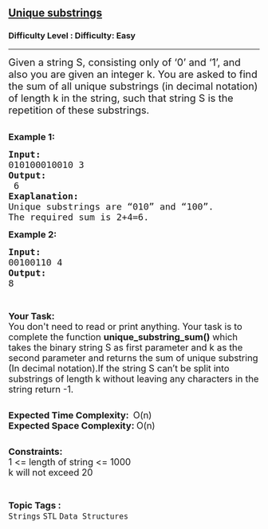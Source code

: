 <h2><a href="https://www.geeksforgeeks.org/problems/unique-substrings1418/1?page=3&category=Strings&status=unsolved,attempted&sortBy=accuracy">Unique substrings</a></h2><h3>Difficulty Level : Difficulty: Easy</h3><hr><div class="problems_problem_content__Xm_eO"><p><span style="font-size:20px">Given a string S, consisting only of ‘0’ and ‘1’, and also you are given an integer k. You are asked to find the sum of all unique substrings (in decimal notation) of length k in the string, such that string S is the repetition of these substrings. </span><br>
&nbsp;</p>

<p><span style="font-size:18px"><strong>Example 1:</strong></span></p>

<pre><span style="font-size:18px"><strong>Input:
</strong>010100010010 3
<strong>Output:
 </strong>6
<strong>Exaplanation:
</strong>Unique substrings are “010” and “100”.
The required sum is 2+4=6.</span>
</pre>

<p><span style="font-size:18px"><strong>Example 2:</strong></span></p>

<pre><span style="font-size:18px"><strong>Input:
</strong>00100110 4
<strong>Output:
</strong></span><span style="font-size:18px">8</span>
</pre>

<p>&nbsp;</p>

<p><span style="font-size:18px"><strong>Your Task:</strong><br>
You don't need to read or print anything. Your task is to complete the function&nbsp;<strong>unique_substring_sum()</strong>&nbsp;which takes the binary string S as first parameter and k as the second parameter and returns the sum of unique substring (In decimal notation).If the string S can’t be split into substrings of length k without leaving any characters in the string return -1.</span><br>
&nbsp;</p>

<p><span style="font-size:18px"><strong>Expected Time Complexity:&nbsp;&nbsp;</strong>O(n)<br>
<strong>Expected Space Complexity:&nbsp;</strong>O(n)</span><br>
&nbsp;</p>

<p><span style="font-size:18px"><strong>Constraints:</strong></span><br>
<span style="font-size:18px">1 &lt;= length of string &lt;= 1000<br>
k will not exceed 20</span></p>
</div><br><p><span style=font-size:18px><strong>Topic Tags : </strong><br><code>Strings</code>&nbsp;<code>STL</code>&nbsp;<code>Data Structures</code>&nbsp;
